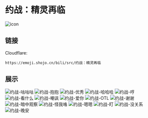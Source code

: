 # 约战：精灵再临
![icon](https://emoji.shojo.cn/bili/src/约战：精灵再临/icon.png)
## 链接
Cloudflare:
```
https://emoji.shojo.cn/bili/src/约战：精灵再临
```
## 展示
![约战-咕咕咕](https://emoji.shojo.cn/bili/src/约战：精灵再临/约战-咕咕咕.png)
![约战-抱抱](https://emoji.shojo.cn/bili/src/约战：精灵再临/约战-抱抱.png)
![约战-优秀](https://emoji.shojo.cn/bili/src/约战：精灵再临/约战-优秀.png)
![约战-哈哈哈](https://emoji.shojo.cn/bili/src/约战：精灵再临/约战-哈哈哈.png)
![约战-哼](https://emoji.shojo.cn/bili/src/约战：精灵再临/约战-哼.png)
![约战-看什么](https://emoji.shojo.cn/bili/src/约战：精灵再临/约战-看什么.png)
![约战-嘲讽](https://emoji.shojo.cn/bili/src/约战：精灵再临/约战-嘲讽.png)
![约战-爱你](https://emoji.shojo.cn/bili/src/约战：精灵再临/约战-爱你.png)
![约战-OTL](https://emoji.shojo.cn/bili/src/约战：精灵再临/约战-OTL.png)
![约战-谢谢](https://emoji.shojo.cn/bili/src/约战：精灵再临/约战-谢谢.png)
![约战-暗中观察](https://emoji.shojo.cn/bili/src/约战：精灵再临/约战-暗中观察.png)
![约战-怪我咯](https://emoji.shojo.cn/bili/src/约战：精灵再临/约战-怪我咯.png)
![约战-嗯嗯](https://emoji.shojo.cn/bili/src/约战：精灵再临/约战-嗯嗯.png)
![约战-盯](https://emoji.shojo.cn/bili/src/约战：精灵再临/约战-盯.png)
![约战-没关系](https://emoji.shojo.cn/bili/src/约战：精灵再临/约战-没关系.png)
![约战-晚安](https://emoji.shojo.cn/bili/src/约战：精灵再临/约战-晚安.png)
